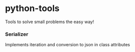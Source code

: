 # python-tools
Tools to solve small problems the easy way!

### Serializer
Implements iteration and conversion to json in class attributes